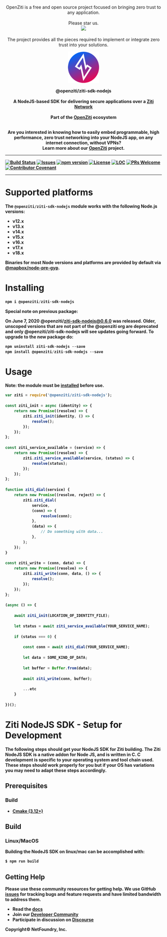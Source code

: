 <p align="center" width="100%">
OpenZiti is a free and open source project focused on bringing zero trust to any application.
<br/>
<br/>
Please star us.
<br/>
<a href="https://github.com/openziti/ziti/stargazers"><img src="https://img.shields.io/github/stars/openziti/ziti?style=flat" ></a>
<br/>
     <br>
The project provides all the pieces required to implement or integrate zero trust into your solutions.
     <br>
</p>

<p align="center" width="100%">
<a href="https://openziti.io"><img src="ziti.png" width="100"></a>
</p>

<p align="center">
    <b>
    <a>@openziti/ziti-sdk-nodejs</a>
    <br>
    <br>
    <b>
    A NodeJS-based SDK for delivering secure applications over a <a href="https://openziti.io">Ziti Network</a>
    <br>
    <br>
    <b>Part of the <a href="https://openziti.io/about">OpenZiti</a> ecosystem</b>
</p>

<p align="center">
    <br>
    <b>Are you interested in knowing how to easily embed programmable, high performance, zero trust networking into your NodeJS app, on any internet connection, without VPNs?
    <br>
    Learn more about our <a href="https://openziti.io/about">OpenZiti</a> project.</b>
    <br>
    </p>

---
[![Build Status](https://github.com/openziti/ziti-sdk-nodejs/workflows/Build/badge.svg?branch=main)]()
[![Issues](https://img.shields.io/github/issues-raw/openziti/ziti-sdk-nodejs)]()
[![npm version](https://badge.fury.io/js/@openziti%2Fziti-sdk-nodejs.svg)](https://badge.fury.io/js/@openziti%2Fziti-sdk-nodejs.svg)
[![License](https://img.shields.io/badge/License-Apache%202.0-blue.svg)](https://opensource.org/licenses/Apache-2.0)
[![LOC](https://img.shields.io/tokei/lines/github/openziti/ziti-sdk-nodejs)]()
[![PRs Welcome](https://img.shields.io/badge/PRs-welcome-brightgreen.svg?style=rounded)](CONTRIBUTING.md)
[![Contributor Covenant](https://img.shields.io/badge/Contributor%20Covenant-v2.0%20adopted-ff69b4.svg)](CODE_OF_CONDUCT.md)

---




# Supported platforms

The `@openziti/ziti-sdk-nodejs` module works with the following Node.js versions:
- v12.x
- v13.x
- v14.x
- v15.x
- v16.x
- v17.x
- v18.x

Binaries for most Node versions and platforms are provided by default via [@mapbox/node-pre-gyp](https://github.com/mapbox/node-pre-gyp).

# Installing

``` js
npm i @openziti/ziti-sdk-nodejs
```

Special note on previous package:

On June 7, 2020 @openziti/ziti-sdk-nodejs@0.6.0 was released. Older, unscoped versions that are not part of the @openziti org are deprecated and only @openziti/ziti-sdk-nodejs will see updates going forward. To upgrade to the new package do:

``` js
npm uninstall ziti-sdk-nodejs --save
npm install @openziti/ziti-sdk-nodejs --save
```

# Usage

**Note:** the module must be [installed](#installing) before use.

``` js
var ziti = require('@openziti/ziti-sdk-nodejs');

const ziti_init = async (identity) => {
    return new Promise((resolve) => {
        ziti.ziti_init(identity, () => {
            resolve();
        });
    });
};

const ziti_service_available = (service) => {
    return new Promise((resolve) => {
        ziti.ziti_service_available(service, (status) => {
            resolve(status);
        });
    });
};

function ziti_dial(service) {
    return new Promise((resolve, reject) => {
        ziti.ziti_dial(
            service,
            (conn) => {
                resolve(conn);
            },
            (data) => {
                // Do something with data...
            },
        );
    });
}

const ziti_write = (conn, data) => {
    return new Promise((resolve) => {
        ziti.ziti_write(conn, data, () => {
            resolve();
        });
    });
};

(async () => {

    await ziti_init(LOCATION_OF_IDENTITY_FILE);

    let status = await ziti_service_available(YOUR_SERVICE_NAME);

    if (status === 0) {

        const conn = await ziti_dial(YOUR_SERVICE_NAME);

        let data = SOME_KIND_OF_DATA;

        let buffer = Buffer.from(data);

        await ziti_write(conn, buffer);

        ...etc
    }

})();
```


# Ziti NodeJS SDK - Setup for Development

The following steps should get your NodeJS SDK for Ziti building. The Ziti NodeJS SDK is a native addon for Node JS,
and is written in C. C development is specific to your operating system and tool chain used. These steps should work 
properly for you but if your OS has variations you may need to adapt these steps accordingly.


## Prerequisites

### Build

* [Cmake (3.12+)](https://cmake.org/install/)


## Build

### Linux/MacOS

Building the NodeJS SDK on linux/mac can be accomplished with:

```bash
$ npm run build
```


Getting Help
------------
Please use these community resources for getting help. We use GitHub [issues](https://github.com/NetFoundry/ziti-sdk-nodejs/issues) 
for tracking bugs and feature requests and have limited bandwidth to address them.

- Read the [docs](https://netfoundry.github.io/ziti-doc/ziti/overview.html)
- Join our [Developer Community](https://developer.netfoundry.io)
- Participate in discussion on [Discourse](https://openziti.discourse.group/)


Copyright&copy;  NetFoundry, Inc.
